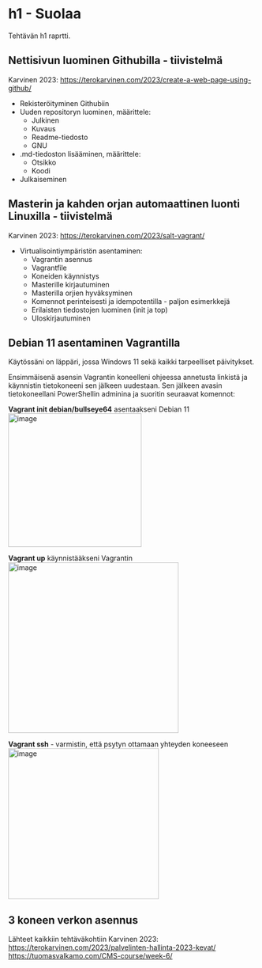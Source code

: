# h1 - Suolaa 
Tehtävän h1 raprtti.
## Nettisivun luominen Githubilla - tiivistelmä
Karvinen 2023: https://terokarvinen.com/2023/create-a-web-page-using-github/
- Rekisteröityminen Githubiin
- Uuden repositoryn luominen, määrittele:
  - Julkinen
  - Kuvaus
  - Readme-tiedosto
  - GNU
- .md-tiedoston lisääminen, määrittele:
  - Otsikko
  - Koodi
- Julkaiseminen
## Masterin ja kahden orjan automaattinen luonti Linuxilla - tiivistelmä 
Karvinen 2023: https://terokarvinen.com/2023/salt-vagrant/
- Virtualisointiympäristön asentaminen:
  - Vagrantin asennus
  - Vagrantfile
  - Koneiden käynnistys
  - Masterille kirjautuminen
  - Masterilla orjien hyväksyminen
  - Komennot perinteisesti ja idempotentilla - paljon esimerkkejä
  - Erilaisten tiedostojen luominen (init ja top)
  - Uloskirjautuminen

## Debian 11 asentaminen Vagrantilla

Käytössäni on läppäri, jossa Windows 11 sekä kaikki tarpeelliset päivitykset.

Ensimmäisenä asensin Vagrantin koneelleni ohjeessa annetusta linkistä ja käynnistin tietokoneeni sen jälkeen uudestaan. Sen jälkeen avasin tietokoneellani PowerShellin adminina ja suoritin seuraavat komennot: 

**Vagrant init debian/bullseye64** asentaakseni Debian 11
<img width="270" alt="image" src="https://user-images.githubusercontent.com/101214286/229461896-742e5435-9838-4dce-9842-821ddd17a0ac.png">

**Vagrant up** käynnistääkseni Vagrantin
<img width="345" alt="image" src="https://user-images.githubusercontent.com/101214286/229462093-207a6e50-4e8b-40e3-ba16-c5df79e3f4c9.png">

**Vagrant ssh** - varmistin, että psytyn ottamaan yhteyden koneeseen
<img width="305" alt="image" src="https://user-images.githubusercontent.com/101214286/229462181-326fc8a2-817d-4cc5-be37-7228187d516a.png">

## 3 koneen verkon asennus


Lähteet kaikkiin tehtäväkohtiin
Karvinen 2023: https://terokarvinen.com/2023/palvelinten-hallinta-2023-kevat/ 
https://tuomasvalkamo.com/CMS-course/week-6/
